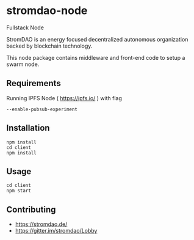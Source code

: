 # stromdao-node
Fullstack Node 

StromDAO is an energy focused decentralized autonomous organization backed by blockchain technology. 

This node package contains middleware and front-end code to setup a swarm node.


## Requirements
Running IPFS Node ( https://ipfs.io/ ) with flag 
```
--enable-pubsub-experiment
```


## Installation
```
npm install
cd client
npm install
```

## Usage
```
cd client
npm start
```

## Contributing
- https://stromdao.de/
- https://gitter.im/stromdao/Lobby

